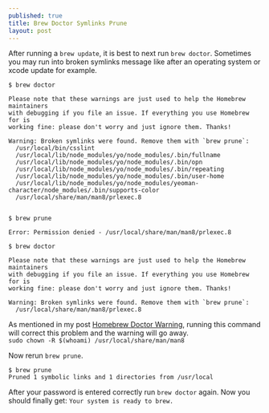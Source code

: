 ```yaml
---
published: true
title: Brew Doctor Symlinks Prune
layout: post
---
```


After running a `brew update`, it is best to next run `brew doctor`. Sometimes you may run into broken symlinks message like after an operating system or xcode update for example.

```
$ brew doctor
```
```
Please note that these warnings are just used to help the Homebrew maintainers
with debugging if you file an issue. If everything you use Homebrew for is
working fine: please don't worry and just ignore them. Thanks!

Warning: Broken symlinks were found. Remove them with `brew prune`:
  /usr/local/bin/csslint
  /usr/local/lib/node_modules/yo/node_modules/.bin/fullname
  /usr/local/lib/node_modules/yo/node_modules/.bin/opn
  /usr/local/lib/node_modules/yo/node_modules/.bin/repeating
  /usr/local/lib/node_modules/yo/node_modules/.bin/user-home
  /usr/local/lib/node_modules/yo/node_modules/yeoman-character/node_modules/.bin/supports-color
  /usr/local/share/man/man8/prlexec.8
  
```
```
$ brew prune
```
```
Error: Permission denied - /usr/local/share/man/man8/prlexec.8
```
```
$ brew doctor
```
```
Please note that these warnings are just used to help the Homebrew maintainers
with debugging if you file an issue. If everything you use Homebrew for is
working fine: please don't worry and just ignore them. Thanks!

Warning: Broken symlinks were found. Remove them with `brew prune`:
  /usr/local/share/man/man8/prlexec.8
```  
As mentioned in my post [Homebrew Doctor Warning](http://eskocruz.github.io/homebrew-doctor-warning/), running this command will correct this problem and the warning will go away.  
`sudo chown -R $(whoami) /usr/local/share/man/man8`  

Now rerun `brew prune`.  

```
$ brew prune
Pruned 1 symbolic links and 1 directories from /usr/local
```

After your password is entered correctly run `brew doctor` again. Now you should finally get: `Your system is ready to brew.`